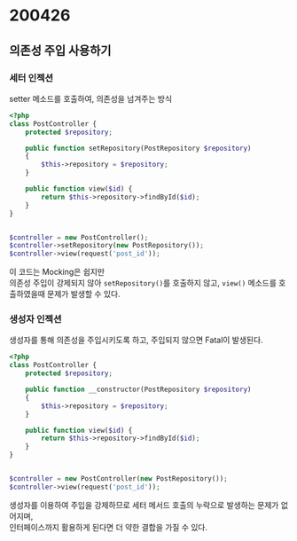 # 200426

## 의존성 주입 사용하기

### 세터 인젝션

setter 메소드를 호출하여, 의존성을 넘겨주는 방식

```php
<?php
class PostController {
    protected $repository;

    public function setRepository(PostRepository $repository)
    {
        $this->repository = $repository;
    }

    public function view($id) {
        return $this->repository->findById($id);
    }
}


$controller = new PostController();
$controller->setRepository(new PostRepository());
$controller->view(request('post_id'));
```

이 코드는 Mocking은 쉽지만 <br/>
의존성 주입이 강제되지 않아 `setRepository()`를 호출하지 않고, `view()` 메소드를 호출하였을때 문제가 발생할 수 있다.

### 생성자 인젝션

생성자를 통해 의존성을 주입시키도록 하고, 주입되지 않으면 Fatal이 발생된다.

```php
<?php
class PostController {
    protected $repository;

    public function __constructor(PostRepository $repository)
    {
        $this->repository = $repository;
    }

    public function view($id) {
        return $this->repository->findById($id);
    }
}


$controller = new PostController(new PostRepository());
$controller->view(request('post_id'));
```

생성자를 이용하여 주입을 강제하므로 세터 메서드 호출의 누락으로 발생하는 문제가 없어지며,<br/>
인터페이스까지 활용하게 된다면 더 약한 결합을 가질 수 있다.
